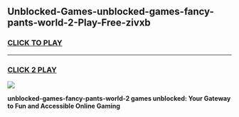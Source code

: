 
## Unblocked-Games-unblocked-games-fancy-pants-world-2-Play-Free-zivxb
<h3>
<a href="https://premium76.site?title=unblocked-games-fancy-pants-world-2&ref=22A">CLICK TO PLAY</a></h3>
<hr>

<h3>
<a href="https://premium76.site?title=unblocked-games-fancy-pants-world-2&ref=22A">CLICK 2 PLAY</a>
  
</h3>

<a href="https://premium76.site?title=unblocked-games-fancy-pants-world-2&ref=22A"><img src="https://clearcache.store/games.png"></a>


**unblocked-games-fancy-pants-world-2 games unblocked: Your Gateway to Fun and Accessible Online Gaming**
